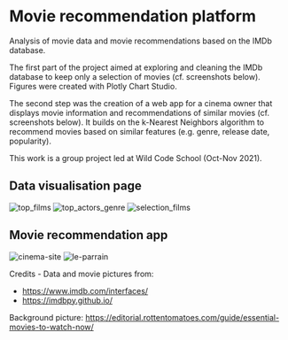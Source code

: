 # Movie recommendation platform

Analysis of movie data and movie recommendations based on the IMDb database.

The first part of the project aimed at exploring and cleaning the IMDb database to keep only a selection of movies (cf. screenshots below). Figures were created with Plotly Chart Studio.

The second step was the creation of a web app for a cinema owner that displays movie information and recommendations of similar movies (cf. screenshots below). 
It builds on the k-Nearest Neighbors algorithm to recommend movies based on similar features (e.g. genre, release date, popularity).

This work is a group project led at Wild Code School (Oct-Nov 2021).

## Data visualisation page
![top_films](https://user-images.githubusercontent.com/90246076/147511045-362fc1d3-def3-4ef7-9f84-09cf8af78fbf.png)
![top_actors_genre](https://user-images.githubusercontent.com/90246076/147511047-c6bd48d1-23db-43a7-aae2-32cc12d2a545.png)
![selection_films](https://user-images.githubusercontent.com/90246076/147511050-e2e43886-417f-4f83-b4ed-6a0092e97871.png)

## Movie recommendation app
![cinema-site](https://user-images.githubusercontent.com/90246076/146674135-9d175111-1f77-4d01-9049-2a194644fa44.png)
![le-parrain](https://user-images.githubusercontent.com/90246076/146674350-78984003-e2c7-4679-846d-adf18ee7f066.png)

Credits - Data and movie pictures from: 
- https://www.imdb.com/interfaces/
- https://imdbpy.github.io/

Background picture: https://editorial.rottentomatoes.com/guide/essential-movies-to-watch-now/
